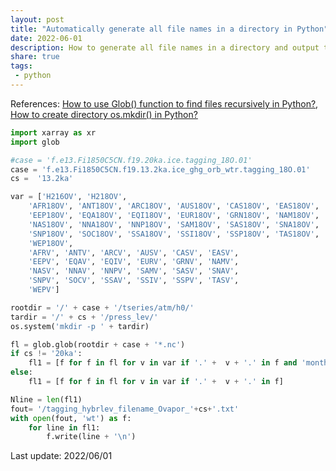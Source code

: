 ```yaml
---
layout: post
title: "Automatically generate all file names in a directory in Python"
date: 2022-06-01
description: How to generate all file names in a directory and output them in an ascii file.
share: true
tags:
 - python
---
```


References:
[How to use Glob() function to find files recursively in Python?](https://www.geeksforgeeks.org/how-to-use-glob-function-to-find-files-recursively-in-python/), [How to create directory os.mkdir() in Python?](https://www.scaler.com/topics/create-directory-in-python/)


```python
import xarray as xr
import glob

#case = 'f.e13.Fi1850C5CN.f19.20ka.ice.tagging_18O.01'
case = 'f.e13.Fi1850C5CN.f19.13.2ka.ice_ghg_orb_wtr.tagging_18O.01'
cs =  '13.2ka'

var = ['H216OV', 'H218OV',
    'AFR18OV', 'ANT18OV', 'ARC18OV', 'AUS18OV', 'CAS18OV', 'EAS18OV',
    'EEP18OV', 'EQA18OV', 'EQI18OV', 'EUR18OV', 'GRN18OV', 'NAM18OV',
    'NAS18OV', 'NNA18OV', 'NNP18OV', 'SAM18OV', 'SAS18OV', 'SNA18OV',
    'SNP18OV', 'SOC18OV', 'SSA18OV', 'SSI18OV', 'SSP18OV', 'TAS18OV',
    'WEP18OV',
    'AFRV', 'ANTV', 'ARCV', 'AUSV', 'CASV', 'EASV',
    'EEPV', 'EQAV', 'EQIV', 'EURV', 'GRNV', 'NAMV',
    'NASV', 'NNAV', 'NNPV', 'SAMV', 'SASV', 'SNAV',
    'SNPV', 'SOCV', 'SSAV', 'SSIV', 'SSPV', 'TASV',
    'WEPV']

rootdir = '/' + case + '/tseries/atm/h0/'
tardir = '/' + cs + '/press_lev/'
os.system('mkdir -p ' + tardir)

fl = glob.glob(rootdir + case + '*.nc')
if cs != '20ka':
    fl1 = [f for f in fl for v in var if '.' +  v + '.' in f and 'monthly' not in f]
else:    
    fl1 = [f for f in fl for v in var if '.' +  v + '.' in f]

Nline = len(fl1)
fout= '/tagging_hybrlev_filename_Ovapor_'+cs+'.txt'
with open(fout, 'wt') as f:
    for line in fl1:
        f.write(line + '\n')

```

Last update: 2022/06/01
